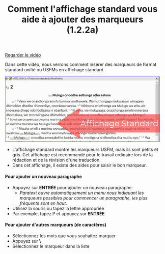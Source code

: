 ﻿---
title: Comment l'affichage standard vous aide à ajouter des marqueurs (1.2.2a)
---

[Regarder le vidéo](https://vimeo.com/528878443)

Dans cette vidéo, nous verrons comment insérer des marqueurs de format standard unifié ou USFMs en affichage standard.

![](../media/7a47e86ef9c196105b8f3dce44923711.png)

-   L'affichage standard montre les marqueurs USFM, mais ils sont petits et gris. Cet affichage est recommandé pour le travail ordinaire lors de la rédaction et de la révision d'une traduction.
-   Dans cet affichage, il existe des aides pour saisir le bon marqueur.

#### Pour ajouter un nouveau paragraphe

-   Appuyez sur **ENTRÉE** pour ajouter un nouveau paragraphe
    -  *Paratext ouvre automatiquement un menu nous indiquant les marqueurs possibles pour commencer un paragraphe, les plus fréquents sont en haut*.
-   Utilisez la souris ou tapez la lettre appropriée
-   Par exemple, tapez P et appuyez sur **ENTRÉE**

#### Pour ajouter d'autres marqueurs (de caractères)

-   Sélectionnez les mots que vous souhaitez marquer
-   Appuyez sur **\\**
-   Sélectionnez le marqueur dans la liste

